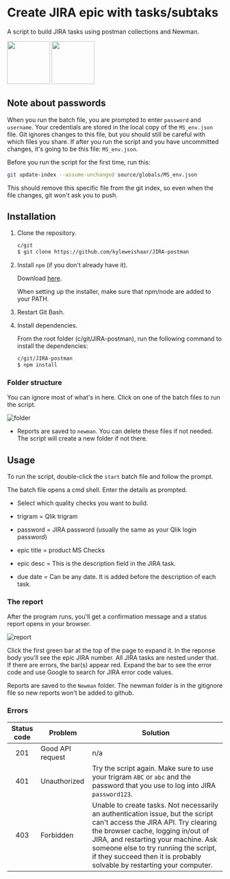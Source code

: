 # Create JIRA epic with tasks/subtaks

A script to build JIRA tasks using postman collections and Newman.

<img src="source/images/postman.png" display="inline-block" width="100px" height="auto">
<img src="source/images/jira.png" display="inline-block" width="100px" height="auto">

## Note about passwords

When you run the batch file, you are prompted to enter `password` and `username`. Your credentials are stored in the local copy of the `MS_env.json` file. Git ignores changes to this file, but you should still be careful with which files you share. If after you run the script and you have uncommitted changes, it's going to be this file: `MS_env.json`.

Before you run the script for the first time, run this:

```bash
git update-index --assume-unchanged source/globals/MS_env.json
```

This should remove this specific file from the git index, so even when the file changes, git won't ask you to push.

## Installation

1. Clone the repository.

    ```bash
    c/git
    $ git clone https://github.com/kyleweishaar/JIRA-postman
    ```

1. Install `npm` (if you don't already have it).

    Download [here](https://www.npmjs.com/get-npm).
    
    When setting up the installer, make sure that npm/node are added to your PATH.
    
1. Restart Git Bash.

1. Install dependencies.

    From the root folder (c/git/JIRA-postman), run the following command to install the dependencies:

    ```bash
    c/git/JIRA-postman
    $ npm install
    ```

### Folder structure

You can ignore most of what's in here. Click on one of the batch files to run the script.

![folder](source/images/folders.png)

- Reports are saved to `newman`. You can delete these files if not needed. The script will create a new folder if not there.

## Usage

To run the script, double-click the `start` batch file and follow the prompt.

The batch file opens a cmd shell. Enter the details as prompted.

- Select which quality checks you want to build.

- trigram = Qlik trigram

- password = JIRA password (usually the same as your Qlik login password)

- epic title = product MS Checks

- epic desc = This is the description field in the JIRA task.

- due date = Can be any date. It is added before the description of each task.

### The report

After the program runs, you'll get a confirmation message and a status report opens in your browser.

![report](source/images/report.png)

Click the first green bar at the top of the page to expand it. In the reponse body you'll see the epic JIRA number. All JIRA tasks are nested under that. If there are errors, the bar(s) appear red. Expand the bar to see the error code and use Google to search for JIRA error code values.

Reports are saved to the `Newman` folder. The newman folder is in the gitignore file so new reports won't be added to github.

### Errors

|Status code|Problem|Solution|
|:---:|---|---|
|201|Good API request|n/a|
|401|Unauthorized|Try the script again. Make sure to use your trigram `ABC` or `abc` and the password that you use to log into JIRA `password123`.|
|403|Forbidden|Unable to create tasks. Not necessarily an authentication issue, but the script can't access the JIRA API. Try clearing the browser cache, logging in/out of JIRA, and restarting your machine. Ask someone else to try running the script, if they succeed then it is probably solvable by restarting your computer.|

